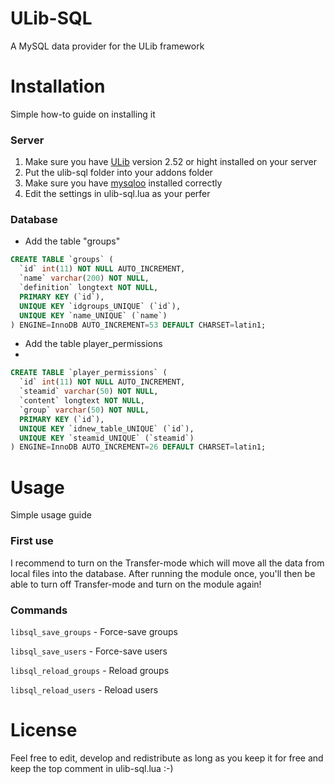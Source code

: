 # ULib-SQL
A MySQL data provider for the ULib framework

# Installation
Simple how-to guide on installing it
### Server
1. Make sure you have [ULib](http://ulyssesmod.net/index.php) version 2.52 or hight installed on your server
1. Put the ulib-sql folder into your addons folder
2. Make sure you have [mysqloo](http://facepunch.com/showthread.php?t=1220537) installed correctly
3. Edit the settings in ulib-sql.lua as your perfer

### Database
* Add the table "groups"

```SQL
CREATE TABLE `groups` (
  `id` int(11) NOT NULL AUTO_INCREMENT,
  `name` varchar(200) NOT NULL,
  `definition` longtext NOT NULL,
  PRIMARY KEY (`id`),
  UNIQUE KEY `idgroups_UNIQUE` (`id`),
  UNIQUE KEY `name_UNIQUE` (`name`)
) ENGINE=InnoDB AUTO_INCREMENT=53 DEFAULT CHARSET=latin1;
```

* Add the table player_permissions
* 
```SQL
CREATE TABLE `player_permissions` (
  `id` int(11) NOT NULL AUTO_INCREMENT,
  `steamid` varchar(50) NOT NULL,
  `content` longtext NOT NULL,
  `group` varchar(50) NOT NULL,
  PRIMARY KEY (`id`),
  UNIQUE KEY `idnew_table_UNIQUE` (`id`),
  UNIQUE KEY `steamid_UNIQUE` (`steamid`)
) ENGINE=InnoDB AUTO_INCREMENT=26 DEFAULT CHARSET=latin1;
```

# Usage
Simple usage guide
### First use
I recommend to turn on the Transfer-mode which will move all the data from local files into the database.
After running the module once, you'll then be able to turn off Transfer-mode and turn on the module again!

### Commands
`libsql_save_groups` - Force-save groups

`libsql_save_users` - Force-save users

`libsql_reload_groups` - Reload groups

`libsql_reload_users` - Reload users

# License
Feel free to edit, develop and redistribute as long as you keep it for free and keep the top comment in ulib-sql.lua :-)
